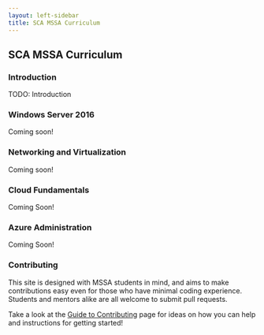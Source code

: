 ```yaml
---
layout: left-sidebar
title: SCA MSSA Curriculum
---
```


## SCA MSSA Curriculum

### Introduction

TODO: Introduction

### Windows Server 2016

Coming soon!

### Networking and Virtualization

Coming soon!

### Cloud Fundamentals

Coming Soon!

### Azure Administration

Coming Soon!

### Contributing

This site is designed with MSSA students in mind, and aims to make contributions easy even for those who have minimal coding experience.  Students and mentors alike are all welcome to submit pull requests.

Take a look at the [Guide to Contributing](/contributing.html) page for ideas on how you can help and instructions for getting started!